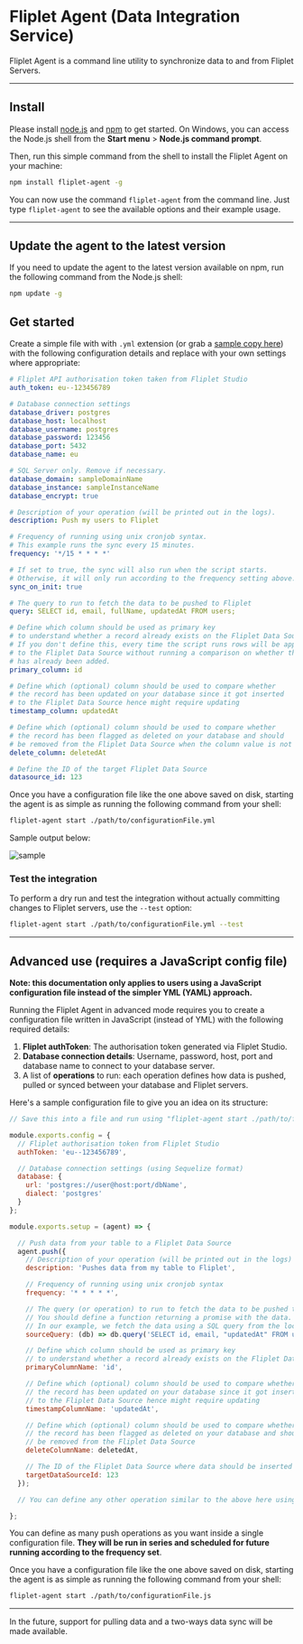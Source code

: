 # Fliplet Agent (Data Integration Service)

Fliplet Agent is a command line utility to synchronize data to and from Fliplet Servers.

---

## Install

Please install [node.js](http://nodejs.org/) and [npm](http://npmjs.com) to get started. On Windows, you can access the Node.js shell from the **Start menu** > **Node.js command prompt**.

Then, run this simple command from the shell to install the Fliplet Agent on your machine:

```bash
npm install fliplet-agent -g
```

You can now use the command `fliplet-agent` from the command line. Just type `fliplet-agent` to see the available options and their example usage.

---

## Update the agent to the latest version

If you need to update the agent to the latest version available on npm, run the following command from the Node.js shell:

```bash
npm update -g
```

## Get started

Create a simple file with with `.yml` extension (or grab a [sample copy here](https://raw.githubusercontent.com/Fliplet/fliplet-agent/master/sample.yml)) with the following configuration details and replace with your own settings where appropriate:

```yml
# Fliplet API authorisation token taken from Fliplet Studio
auth_token: eu--123456789

# Database connection settings
database_driver: postgres
database_host: localhost
database_username: postgres
database_password: 123456
database_port: 5432
database_name: eu

# SQL Server only. Remove if necessary.
database_domain: sampleDomainName
database_instance: sampleInstanceName
database_encrypt: true

# Description of your operation (will be printed out in the logs).
description: Push my users to Fliplet

# Frequency of running using unix cronjob syntax.
# This example runs the sync every 15 minutes.
frequency: '*/15 * * * *'

# If set to true, the sync will also run when the script starts.
# Otherwise, it will only run according to the frequency setting above.
sync_on_init: true

# The query to run to fetch the data to be pushed to Fliplet
query: SELECT id, email, fullName, updatedAt FROM users;

# Define which column should be used as primary key
# to understand whether a record already exists on the Fliplet Data Source.
# If you don't define this, every time the script runs rows will be appended
# to the Fliplet Data Source without running a comparison on whether the row
# has already been added.
primary_column: id

# Define which (optional) column should be used to compare whether
# the record has been updated on your database since it got inserted
# to the Fliplet Data Source hence might require updating
timestamp_column: updatedAt

# Define which (optional) column should be used to compare whether
# the record has been flagged as deleted on your database and should
# be removed from the Fliplet Data Source when the column value is not null.
delete_column: deletedAt

# Define the ID of the target Fliplet Data Source
datasource_id: 123
```

Once you have a configuration file like the one above saved on disk, starting the agent is as simple as running the following command from your shell:

```bash
fliplet-agent start ./path/to/configurationFile.yml
```

Sample output below:

![sample](https://user-images.githubusercontent.com/574210/45174672-c12aeb80-b20b-11e8-806e-bda5f0e521b0.png)

### Test the integration

To perform a dry run and test the integration without actually committing changes to Fliplet servers, use the `--test` option:

```bash
fliplet-agent start ./path/to/configurationFile.yml --test
```

---

## Advanced use (requires a JavaScript config file)

**Note: this documentation only applies to users using a JavaScript configuration file instead of the simpler YML (YAML) approach.**

Running the Fliplet Agent in advanced mode requires you to create a configuration file written in JavaScript (instead of YML) with the following required details:

1. **Fliplet authToken**: The authorisation token generated via Fliplet Studio.
2. **Database connection details**: Username, password, host, port and database name to connect to your database server.
3. A list of **operations** to run: each operation defines how data is pushed, pulled or synced between your database and Fliplet servers.

Here's a sample configuration file to give you an idea on its structure:

```js
// Save this into a file and run using "fliplet-agent start ./path/to/file.js"

module.exports.config = {
  // Fliplet authorisation token from Fliplet Studio
  authToken: 'eu--123456789',

  // Database connection settings (using Sequelize format)
  database: {
    url: 'postgres://user@host:port/dbName',
    dialect: 'postgres'
  }
};

module.exports.setup = (agent) => {

  // Push data from your table to a Fliplet Data Source
  agent.push({
    // Description of your operation (will be printed out in the logs)
    description: 'Pushes data from my table to Fliplet',

    // Frequency of running using unix cronjob syntax
    frequency: '* * * * *',

    // The query (or operation) to run to fetch the data to be pushed to Fliplet.
    // You should define a function returning a promise with the data.
    // In our example, we fetch the data using a SQL query from the local database.
    sourceQuery: (db) => db.query('SELECT id, email, "updatedAt" FROM users order by id asc;'),

    // Define which column should be used as primary key
    // to understand whether a record already exists on the Fliplet Data Source
    primaryColumnName: 'id',

    // Define which (optional) column should be used to compare whether
    // the record has been updated on your database since it got inserted
    // to the Fliplet Data Source hence might require updating
    timestampColumnName: 'updatedAt',

    // Define which (optional) column should be used to compare whether
    // the record has been flagged as deleted on your database and should
    // be removed from the Fliplet Data Source
    deleteColumnName: deletedAt,

    // The ID of the Fliplet Data Source where data should be inserted to
    targetDataSourceId: 123
  });

  // You can define any other operation similar to the above here using "agent.push()"

};
```

You can define as many push operations as you want inside a single configuration file. **They will be run in series and scheduled for future running according to the frequency set**.

Once you have a configuration file like the one above saved on disk, starting the agent is as simple as running the following command from your shell:

```bash
fliplet-agent start ./path/to/configurationFile.js
```

---

In the future, support for pulling data and a two-ways data sync will be made available.

